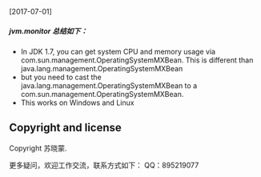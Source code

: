 [2017-07-01] 
##### jvm.monitor 总结如下：

 * In JDK 1.7, you can get system CPU and memory usage via com.sun.management.OperatingSystemMXBean. This is different than java.lang.management.OperatingSystemMXBean
 * but you need to cast the java.lang.management.OperatingSystemMXBean to a com.sun.management.OperatingSystemMXBean.
 * This works on Windows and Linux

Copyright and license
---------------------
Copyright 苏晓蒙.

更多疑问，欢迎工作交流，联系方式如下：
QQ：895219077

